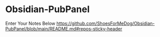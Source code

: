 # Obsidian-PubPanel
Enter Your Notes Below
https://github.com/ShoesForMeDog/Obsidian-PubPanel/blob/main/README.md#repos-sticky-header
